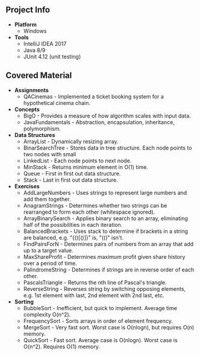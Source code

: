 ## Project Info
* **Platform**
  * Windows
* **Tools**
  * IntelliJ IDEA 2017
  * Java 8/9
  * JUnit 4.12 (unit testing)
## Covered Material
* **Assignments**
  * QACinemas - Implemented a ticket booking system for a hypothetical cinema chain.
* **Concepts**
  * BigO - Provides a measure of how algorithm scales with input data.
  * JavaFundamentals - Abstraction, encapsulation, inheritance, polymorphism.
* **Data Structures**
  * ArrayList - Dynamically resizing array.
  * BinarSearchTree - Stores data in tree structure. Each node points to two nodes with small
  * LinkedList - Each node points to next node. 
  * MinStack - Returns minimum element in O(1) time.
  * Queue - First in first out data structure.
  * Stack - Last in first out data structure.
* **Exercises**
  * AddLargeNumbers - Uses strings to represent large numbers and add them together.
  * AnagramStrings - Determines whether two strings can be rearranged to form each other (whitespace ignored).
  * ArrayBinarySearch - Applies binary search to an array, eliminating half of the possibilities in each iteration.
  * BalancedBrackets - Uses stack to determine if brackets in a string are balanced, e.g. "{()[()]}" is, "(()" isn't.
  * FindPairsForN - Determines pairs of numbers from an array that add up to a target value.
  * MaxShareProfit - Determines maximum profit given share history over a period of time.
  * PalindromeString - Determines if strings are in reverse order of each other.
  * PascalsTriangle - Returns the nth line of Pascal's triangle.
  * ReverseString - Reverses string by switching opposing elements, e.g. 1st element with last, 2nd element with 2nd last, etc.
* **Sorting**
  * BubbleSort - Inefficient, but quick to implement. Average time complexity O(n^2).
  * FrequencySort - Sorts arrays in order of element frequency.
  * MergeSort - Very fast sort. Worst case is O(nlogn), but requires O(n) memory.
  * QuickSort - Fast sort. Average case is O(nlogn). Worst case is O(n^2). Requires O(1) memory.
